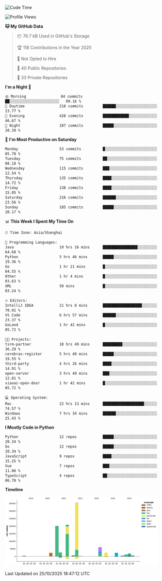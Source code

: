 <!--START_SECTION:waka-->
![Code Time](http://img.shields.io/badge/Code%20Time-4%2C539%20hrs%2023%20mins-blue)

![Profile Views](http://img.shields.io/badge/Profile%20Views-0-blue)

**🐱 My GitHub Data** 

> 📦 76.7 kB Used in GitHub's Storage 
 > 
> 🏆 118 Contributions in the Year 2025
 > 
> 🚫 Not Opted to Hire
 > 
> 📜 40 Public Repositories 
 > 
> 🔑 33 Private Repositories 
 > 
**I'm a Night 🦉** 

```text
🌞 Morning                84 commits          ██░░░░░░░░░░░░░░░░░░░░░░░   09.16 % 
🌆 Daytime                218 commits         ██████░░░░░░░░░░░░░░░░░░░   23.77 % 
🌃 Evening                428 commits         ████████████░░░░░░░░░░░░░   46.67 % 
🌙 Night                  187 commits         █████░░░░░░░░░░░░░░░░░░░░   20.39 % 
```
📅 **I'm Most Productive on Saturday** 

```text
Monday                   53 commits          █░░░░░░░░░░░░░░░░░░░░░░░░   05.78 % 
Tuesday                  75 commits          ██░░░░░░░░░░░░░░░░░░░░░░░   08.18 % 
Wednesday                115 commits         ███░░░░░░░░░░░░░░░░░░░░░░   12.54 % 
Thursday                 135 commits         ████░░░░░░░░░░░░░░░░░░░░░   14.72 % 
Friday                   138 commits         ████░░░░░░░░░░░░░░░░░░░░░   15.05 % 
Saturday                 216 commits         ██████░░░░░░░░░░░░░░░░░░░   23.56 % 
Sunday                   185 commits         █████░░░░░░░░░░░░░░░░░░░░   20.17 % 
```


📊 **This Week I Spent My Time On** 

```text
🕑︎ Time Zone: Asia/Shanghai

💬 Programming Languages: 
Java                     19 hrs 16 mins      ████████████████░░░░░░░░░   64.68 % 
Python                   5 hrs 46 mins       █████░░░░░░░░░░░░░░░░░░░░   19.36 % 
Go                       1 hr 21 mins        █░░░░░░░░░░░░░░░░░░░░░░░░   04.55 % 
Other                    1 hr 4 mins         █░░░░░░░░░░░░░░░░░░░░░░░░   03.63 % 
XML                      58 mins             █░░░░░░░░░░░░░░░░░░░░░░░░   03.24 % 

🔥 Editors: 
IntelliJ IDEA            21 hrs 8 mins       ██████████████████░░░░░░░   70.91 % 
VS Code                  6 hrs 57 mins       ██████░░░░░░░░░░░░░░░░░░░   23.37 % 
GoLand                   1 hr 42 mins        █░░░░░░░░░░░░░░░░░░░░░░░░   05.72 % 

🐱‍💻 Projects: 
tsrm-partner             10 hrs 49 mins      █████████░░░░░░░░░░░░░░░░   36.29 % 
cerebras-register        5 hrs 49 mins       █████░░░░░░░░░░░░░░░░░░░░   19.55 % 
third-party              4 hrs 26 mins       ████░░░░░░░░░░░░░░░░░░░░░   14.91 % 
open-server              3 hrs 49 mins       ███░░░░░░░░░░░░░░░░░░░░░░   12.81 % 
xiaoai-open-door         1 hr 42 mins        █░░░░░░░░░░░░░░░░░░░░░░░░   05.72 % 

💻 Operating System: 
Mac                      22 hrs 13 mins      ███████████████████░░░░░░   74.57 % 
Windows                  7 hrs 34 mins       ██████░░░░░░░░░░░░░░░░░░░   25.43 % 
```

**I Mostly Code in Python** 

```text
Python                   12 repos            █████░░░░░░░░░░░░░░░░░░░░   20.34 % 
Go                       12 repos            █████░░░░░░░░░░░░░░░░░░░░   20.34 % 
JavaScript               9 repos             ████░░░░░░░░░░░░░░░░░░░░░   15.25 % 
Vue                      7 repos             ███░░░░░░░░░░░░░░░░░░░░░░   11.86 % 
TypeScript               4 repos             ██░░░░░░░░░░░░░░░░░░░░░░░   06.78 % 
```



**Timeline**

![Lines of Code chart](https://raw.githubusercontent.com/youtiaoguagua/youtiaoguagua/master/assets/bar_graph.png)


 Last Updated on 25/10/2025 18:47:12 UTC
<!--END_SECTION:waka-->
